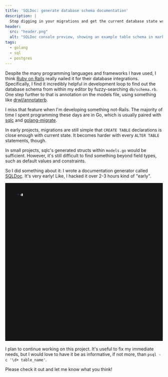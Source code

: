 ```yaml
---
title: 'SQLDoc: generate database schema documentation'
description: |
  Stop digging in your migrations and get the current database state written in markdown.
header:
  src: "header.png"
  alt: "SQLDoc console preview, showing an example table schema in markdown format on terminal console."
tags:
  - golang
  - sql
  - postgres
---
```


Despite the many programming languages and frameworks I have used, I think [Ruby on Rails](http://rubyonrails.org) really nailed it for their database integrations. Specifically, I find it incredibly helpful in development loop to find out the database schema from within my editor by fuzzy-searching `db/schema.rb`. One step further to that is annotation on the models file, using something like [drwl/annotaterb](https://github.com/drwl/annotaterb).

I miss that feature when I'm developing something not-Rails. The majority of time I spent programming these days are in Go, which is usually paired with [sqlc](https://sqlc.dev) and [golang-migrate](https://github.com/golang-migrate/migrate).

In early projects, migrations are still simple that `CREATE TABLE` declarations is close enough with current state. It becomes harder with every `ALTER TABLE` statements, though.

In small projects, sqlc's generated structs within `models.go` would be sufficient. However, it's still difficult to find something beyond field types, such as default values and constraints.

So I did something about it: I wrote a documentation generator called [SQLDoc](https://github.com/wilsonehusin/sqldoc).  It's very early! Like, I hacked it over 2-3 hours kind of "early".

![Screencast of SQLDoc in action from terminal console](sqldoc-demo.gif)

I plan to continue working on this project. It's useful to fix my immediate needs, but I would love to have it be as informative, if not more, than `psql -c '\d+ table_name'`.

Please check it out and let me know what you think!

